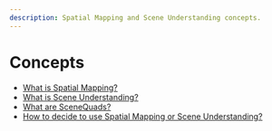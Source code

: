 ```yaml
---
description: Spatial Mapping and Scene Understanding concepts.
---
```


# Concepts

* [What is Spatial Mapping?](spatial-mapping.md)
* [What is Scene Understanding? ](scene-understanding.md)
* [What are SceneQuads? ](what-is-scenequads.md)
* [How to decide to use Spatial Mapping or Scene Understanding?](how-to-decide-to-use-spatial-map-or-scene-understanding.md)

